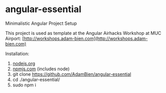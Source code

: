 # angular-essential
Minimalistic Angular Project Setup


This project is used as template at the Angular Airhacks Workshop at MUC Airport: [http://workshops.adam-bien.com](http://workshops.adam-bien.com)

Installation:

1. [nodejs.org](https://nodejs.org)
2. [npmjs.com](https://www.npmjs.com) (includes node)
3. git clone https://github.com/AdamBien/angular-essential
3. cd ./angular-essential/
4. sudo npm i
